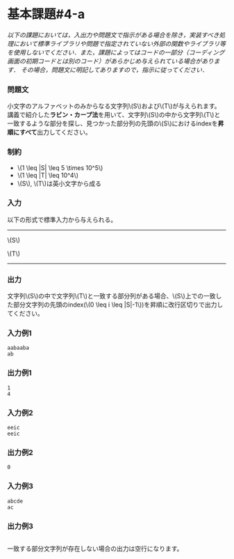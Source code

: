 # 基本課題#4-a

*以下の課題においては，入出力や問題文で指示がある場合を除き，実装すべき処理において標準ライブラリや問題で指定されていない外部の関数やライブラリ等を使用しないでください．また，課題によってはコードの一部分（コーディング画面の初期コードとは別のコード）があらかじめ与えられている場合があります． その場合，問題文に明記してありますので，指示に従ってください．*

### 問題文
小文字のアルファベットのみからなる文字列\\(S\\)および\\(T\\)が与えられます。  
講義で紹介した**ラビン・カープ法**を用いて、文字列\\(S\\)の中から文字列\\(T\\)と一致するような部分を探し、見つかった部分列の先頭の\\(S\\)におけるindexを**昇順にすべて**出力してください。 


### 制約
- \\(1 \leq |S| \leq 5 \times 10^5\\)
- \\(1 \leq |T| \leq 10^4\\)
- \\(S\\), \\(T\\)は英小文字から成る

### 入力
以下の形式で標準入力から与えられる。

---

\\(S\\)  

\\(T\\)

---




### 出力
文字列\\(S\\)の中で文字列\\(T\\)と一致する部分列がある場合、\\(S\\)上での一致した部分文字列の先頭のindex(\\(0 \leq i \leq |S|-1\\))を昇順に改行区切りで出力してください。

### 入力例1
```
aabaaba
ab
```
### 出力例1
```
1
4

```

### 入力例2
```
eeic
eeic
```
### 出力例2
```
0
```

### 入力例3
```
abcde
ac
```
### 出力例3
```
```
一致する部分文字列が存在しない場合の出力は空行になります。
